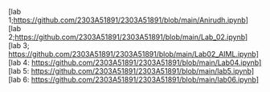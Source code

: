 
[lab 1;https://github.com/2303A51891/2303A51891/blob/main/Anirudh.ipynb]   
[lab 2;https://github.com/2303A51891/2303A51891/blob/main/Lab_02.ipynb]           
[lab 3; https://github.com/2303A51891/2303A51891/blob/main/Lab02_AIML.ipynb]        
[lab 4: https://github.com/2303A51891/2303A51891/blob/main/Lab04.ipynb]      
[lab 5: https://github.com/2303A51891/2303A51891/blob/main/lab5.ipynb]            
[lab 6: https://github.com/2303A51891/2303A51891/blob/main/lab06.ipynb]
